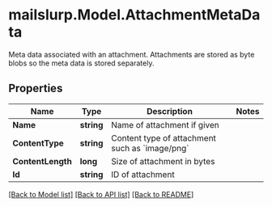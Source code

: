 # mailslurp.Model.AttachmentMetaData
Meta data associated with an attachment. Attachments are stored as byte blobs so the meta data is stored separately.

## Properties

Name | Type | Description | Notes
------------ | ------------- | ------------- | -------------
**Name** | **string** | Name of attachment if given | 
**ContentType** | **string** | Content type of attachment such as &#x60;image/png&#x60; | 
**ContentLength** | **long** | Size of attachment in bytes | 
**Id** | **string** | ID of attachment | 

[[Back to Model list]](../README#documentation-for-models) [[Back to API list]](../README#documentation-for-api-endpoints) [[Back to README]](../README)

